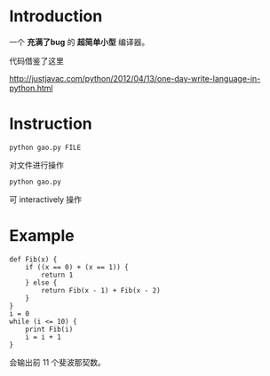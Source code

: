 # Introduction

一个 <b>充满了bug</b> 的 <b>超简单小型</b> 编译器。

代码借鉴了这里

http://justjavac.com/python/2012/04/13/one-day-write-language-in-python.html

# Instruction

	python gao.py FILE

对文件进行操作

	python gao.py

可 interactively 操作

# Example

	def Fib(x) {
		if ((x == 0) + (x == 1)) {
			return 1
		} else {
			return Fib(x - 1) + Fib(x - 2)
		}
	}
	i = 0
	while (i <= 10) {
		print Fib(i)
		i = i + 1
	}

会输出前 11 个斐波那契数。

	